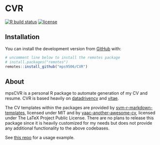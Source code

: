 
<!-- README.md is generated from README.Rmd. Please edit that file -->

# CVR

<!-- badges: start -->

[![R build
status](https://github.com/mps9506/CVR/workflows/R-CMD-check/badge.svg)](https://github.com/mps9506/CVR/actions)
[![license](https://img.shields.io/badge/license-MIT%20+%20file%20LICENSE-lightgrey.svg)](https://choosealicense.com/)
<!-- badges: end -->

## Installation

You can install the development version from
[GitHub](https://github.com/) with:

``` r
# uncomment line below to install the remotes package
# install.packages("remotes")
remotes::install_github("mps9506/CVR")
```

## About

mpsCVR is a personal R package to automate generation of my CV and
resume. CVR is based heavily on
[datadrivencv](https://github.com/nstrayer/datadrivencv) and
[vitae](https://github.com/mitchelloharawild/vitae).

The CV templates within the packages are provided by
[svm-r-markdown-templates](https://github.com/svmiller/svm-r-markdown-templates),
licensed under MIT and by
[yaac-another-awesome-cv](https://github.com/darwiin/yaac-another-awesome-cv),
licensed under The LaTeX Project Public License. There are no plans to
release this package since it is heavily customized for my needs but
does not provide any additional functionality to the above codebases.

See [this repo](https://github.com/mps9506/CV-RMD) for a usage example.
